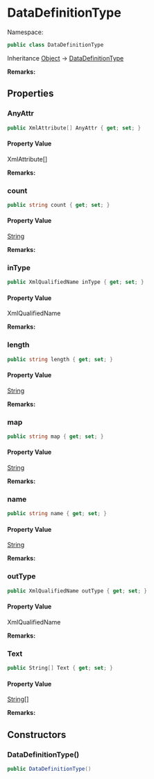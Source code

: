 # DataDefinitionType

Namespace:

```csharp
public class DataDefinitionType
```

Inheritance [Object](https://docs.microsoft.com/en-us/dotnet/api/system.object) → [DataDefinitionType](./datadefinitiontype.md)

**Remarks:**



## Properties

### <a id="properties-anyattr"/>**AnyAttr**

```csharp
public XmlAttribute[] AnyAttr { get; set; }
```

#### Property Value

XmlAttribute[]<br>

**Remarks:**



### <a id="properties-count"/>**count**

```csharp
public string count { get; set; }
```

#### Property Value

[String](https://docs.microsoft.com/en-us/dotnet/api/system.string)<br>

**Remarks:**



### <a id="properties-intype"/>**inType**

```csharp
public XmlQualifiedName inType { get; set; }
```

#### Property Value

XmlQualifiedName<br>

**Remarks:**



### <a id="properties-length"/>**length**

```csharp
public string length { get; set; }
```

#### Property Value

[String](https://docs.microsoft.com/en-us/dotnet/api/system.string)<br>

**Remarks:**



### <a id="properties-map"/>**map**

```csharp
public string map { get; set; }
```

#### Property Value

[String](https://docs.microsoft.com/en-us/dotnet/api/system.string)<br>

**Remarks:**



### <a id="properties-name"/>**name**

```csharp
public string name { get; set; }
```

#### Property Value

[String](https://docs.microsoft.com/en-us/dotnet/api/system.string)<br>

**Remarks:**



### <a id="properties-outtype"/>**outType**

```csharp
public XmlQualifiedName outType { get; set; }
```

#### Property Value

XmlQualifiedName<br>

**Remarks:**



### <a id="properties-text"/>**Text**

```csharp
public String[] Text { get; set; }
```

#### Property Value

[String[]](https://docs.microsoft.com/en-us/dotnet/api/system.string)<br>

**Remarks:**



## Constructors

### <a id="constructors-.ctor"/>**DataDefinitionType()**

```csharp
public DataDefinitionType()
```
